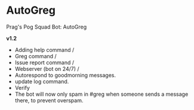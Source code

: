 # AutoGreg
Prag's Pog Squad Bot: AutoGreg

**v1.2**
- Adding help command /
- Greg command /
- Issue report command /
- Webserver (bot on 24/7) /
- Autorespond to goodmorning messages. 
- update log command.
- Verify
- The bot will now only spam in #greg when someone sends a message there, to prevent overspam.
